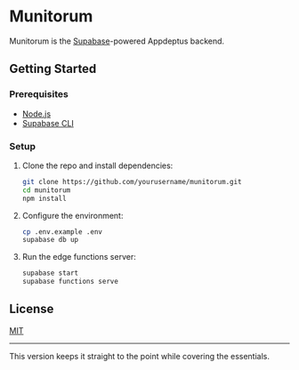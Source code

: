 # Munitorum

Munitorum is the [Supabase](https://supabase.com/)-powered Appdeptus backend.

## Getting Started

### Prerequisites

- [Node.js](https://nodejs.org/)
- [Supabase CLI](https://supabase.com/docs/guides/cli)

### Setup

1. Clone the repo and install dependencies:

   ```bash
   git clone https://github.com/yourusername/munitorum.git
   cd munitorum
   npm install
   ```

2. Configure the environment:

   ```bash
   cp .env.example .env
   supabase db up
   ```

3. Run the edge functions server:

   ```bash
   supabase start
   supabase functions serve
   ```

## License

[MIT](LICENSE)

---

This version keeps it straight to the point while covering the essentials.
